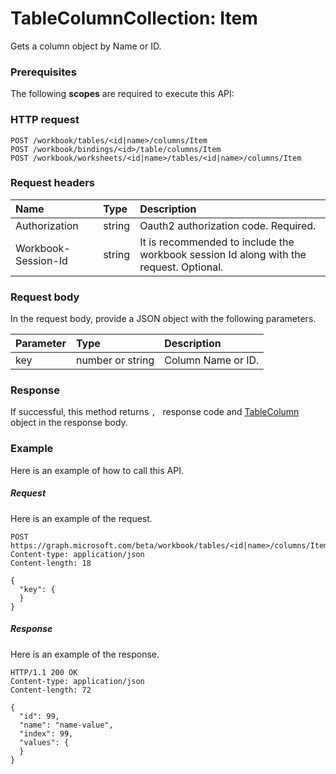 # TableColumnCollection: Item

Gets a column object by Name or ID.
### Prerequisites
The following **scopes** are required to execute this API: 
### HTTP request
<!-- { "blockType": "ignored" } -->
```http
POST /workbook/tables/<id|name>/columns/Item
POST /workbook/bindings/<id>/table/columns/Item
POST /workbook/worksheets/<id|name>/tables/<id|name>/columns/Item

```
### Request headers
| Name       | Type | Description|
|:---------------|:--------|:----------|
| Authorization  |string | Oauth2 authorization code. Required.| 
| Workbook-Session-Id  |string |It is recommended to include the workbook session Id along with the request. Optional.|

### Request body
In the request body, provide a JSON object with the following parameters.

| Parameter	   | Type	|Description|
|:---------------|:--------|:----------|
|key|number or string| Column Name or ID.|

### Response
If successful, this method returns `, ` response code and [TableColumn](../resources/tablecolumn.md) object in the response body.

### Example
Here is an example of how to call this API.
##### Request
Here is an example of the request.
<!-- {
  "blockType": "request",
  "name": "tablecolumncollection_item"
}-->
```http
POST https://graph.microsoft.com/beta/workbook/tables/<id|name>/columns/Item
Content-type: application/json
Content-length: 18

{
  "key": {
  }
}
```

##### Response
Here is an example of the response.
<!-- {
  "blockType": "response",
  "truncated": false,
  "@odata.type": "microsoft.graph.tablecolumn"
} -->
```http
HTTP/1.1 200 OK
Content-type: application/json
Content-length: 72

{
  "id": 99,
  "name": "name-value",
  "index": 99,
  "values": {
  }
}
```

<!-- uuid: 8fcb5dbc-d5aa-4681-8e31-b001d5168d79
2015-10-25 14:57:30 UTC -->
<!-- {
  "type": "#page.annotation",
  "description": "TableColumnCollection: Item",
  "keywords": "",
  "section": "documentation",
  "tocPath": ""
}-->